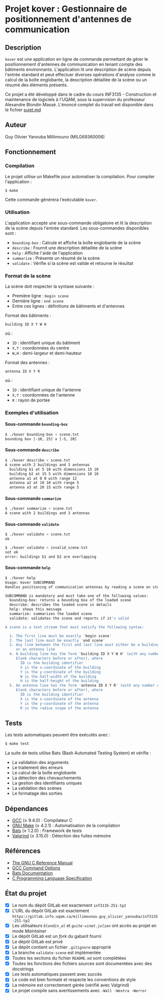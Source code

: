 # Projet kover : Gestionnaire de positionnement d'antennes de communication

## Description
`kover` est une application en ligne de commande permettant de gérer le positionnement d'antennes de communication en tenant compte des bâtiments environnants. L'application lit une description de scène depuis l'entrée standard et peut effectuer diverses opérations d'analyse comme le calcul de la boîte englobante, la description détaillée de la scène ou un résumé des éléments présents.

Ce projet a été développé dans le cadre du cours INF3135 - Construction et maintenance de logiciels à l'UQAM, sous la supervision du professeur Alexandre Blondin Massé. L'énoncé complet du travail est disponible dans le fichier [sujet.md](https://gitlab.info.uqam.ca/millimounou.guy_olivier_yanouba/inf3135-251-tp2/-/blob/master/sujet-tp2.md?ref_type=heads)

## Auteur
Guy Olivier Yanouba Millimouno (MILG69360006)

## Fonctionnement

### Compilation
Le projet utilise un Makefile pour automatiser la compilation. Pour compiler l'application :
```sh
$ make
```
Cette commande générera l'exécutable `kover`.

### Utilisation
L'application accepte une sous-commande obligatoire et lit la description de la scène depuis l'entrée standard. Les sous-commandes disponibles sont :

* `bounding-box` : Calcule et affiche la boîte englobante de la scène
* `describe` : Fournit une description détaillée de la scène
* `help` : Affiche l'aide de l'application
* `summarize` : Présente un résumé de la scène
* `validate` : Vérifie si la scène est valide et retourne le résultat

### Format de la scène
La scène doit respecter la syntaxe suivante :
* Première ligne : `begin scene`
* Dernière ligne : `end scene`
* Entre ces lignes : définitions de bâtiments et d'antennes

Format des bâtiments :
```
building ID X Y W H
```
où :
* `ID` : identifiant unique du bâtiment
* `X,Y` : coordonnées du centre
* `W,H` : demi-largeur et demi-hauteur

Format des antennes :
```
antenna ID X Y R
```
où :
* `ID` : identifiant unique de l'antenne
* `X,Y` : coordonnées de l'antenne
* `R` : rayon de portée

### Exemples d'utilisation

#### Sous-commande `bounding-box`
```sh
$ ./kover bounding-box < scene.txt
bounding box [-10, 25] x [-5, 20]
```

#### Sous-commande `describe`
```sh
$ ./kover describe < scene.txt
A scene with 2 buildings and 3 antennas
  building b1 at 5 10 with dimensions 15 10
  building b2 at 15 5 with dimensions 10 10
  antenna a1 at 0 0 with range 12
  antenna a2 at 10 10 with range 5
  antenna a3 at 20 15 with range 5
```

#### Sous-commande `summarize`
```sh
$ ./kover summarize < scene.txt
A scene with 2 buildings and 3 antennas
```

#### Sous-commande `validate`
```sh
$ ./kover validate < scene.txt
ok
```

```sh
$ ./kover validate < invalid_scene.txt
not ok
error: buildings b1 and b2 are overlapping
```

#### Sous-commande `help`
```sh
$ ./kover help
Usage: kover SUBCOMMAND
Handles positioning of communication antennas by reading a scene on stdin.

SUBCOMMAND is mandatory and must take one of the following values:
  bounding-box: returns a bounding box of the loaded scene
  describe: describes the loaded scene in details
  help: shows this message
  summarize: summarizes the loaded scene
  validate: validates the scene and reports if it's valid

A scene is a text stream that must satisfy the following syntax:

  1. The first line must be exactly 'begin scene'
  2. The last line must be exactly 'end scene'
  3. Any line between the first and last line must either be a building line,
     or an antenna line
  4. A building line has the form 'building ID X Y W H' (with any number of
     blank characters before or after), where
       ID is the building identifier
       X is the x-coordinate of the building
       Y is the y-coordinate of the building
       W is the half-width of the building
       H is the half-height of the building
  5. An antenna line has the form 'antenna ID X Y R' (with any number of
     blank characters before or after), where
       ID is the building identifier
       X is the x-coordinate of the antenna
       Y is the y-coordinate of the antenna
       R is the radius scope of the antenna
```

## Tests
Les tests automatiques peuvent être exécutés avec :
```sh
$ make test
```
La suite de tests utilise Bats (Bash Automated Testing System) et vérifie :
* La validation des arguments
* Le traitement des erreurs
* Le calcul de la boîte englobante
* La détection des chevauchements
* La gestion des identifiants uniques
* La validation des scènes
* Le formatage des sorties

## Dépendances
* [GCC](https://gcc.gnu.org/) (≥ 9.4.0) : Compilateur C
* [GNU Make](https://www.gnu.org/software/make/) (≥ 4.2.1) : Automatisation de la compilation
* [Bats](https://github.com/bats-core/bats-core) (≥ 1.2.0) : Framework de tests
* [Valgrind](https://valgrind.org/) (≥ 3.15.0) : Détection des fuites mémoire

## Références
* [The GNU C Reference Manual](https://www.gnu.org/software/gnu-c-manual/)
* [GCC Command Options](https://gcc.gnu.org/onlinedocs/gcc/Invoking-GCC.html)
* [Bats Documentation](https://bats-core.readthedocs.io/)
* [C Programming Language Specification](https://www.iso.org/standard/74528.html)

## État du projet
* [X] Le nom du dépôt GitLab est exactement `inf3135-251-tp2`
* [X] L'URL du dépôt GitLab est exactement `https://gitlab.info.uqam.ca/millimounou.guy_olivier_yanouba/inf3135-251-tp2`
* [X] Les utilisateurs *`blondin_al`* et *`guite-vinet.julien`* ont accès au projet en mode *Maintainer*
* [X] Le dépôt GitLab est un *fork* du gabarit fourni
* [X] Le dépôt GitLab est privé
* [X] Le dépôt contient un fichier `.gitignore` approprié
* [X] La branche `validate-scene` est implémentée
* [X] Toutes les sections du fichier `README.md` sont complétées
* [X] Toutes les fonctions des fichiers sources sont documentées avec des docstrings
* [X] Les tests automatiques passent avec succès
* [X] Le code est bien formaté et respecte les conventions de style
* [X] La mémoire est correctement gérée (vérifié avec Valgrind)
* [X] Le projet compile sans avertissements avec `-Wall -Wextra -Werror`